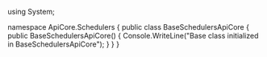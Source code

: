 using System;

namespace ApiCore.Schedulers
{
    public class BaseSchedulersApiCore
    {
        public BaseSchedulersApiCore()
        {
            Console.WriteLine("Base class initialized in BaseSchedulersApiCore");
        }
    }
}